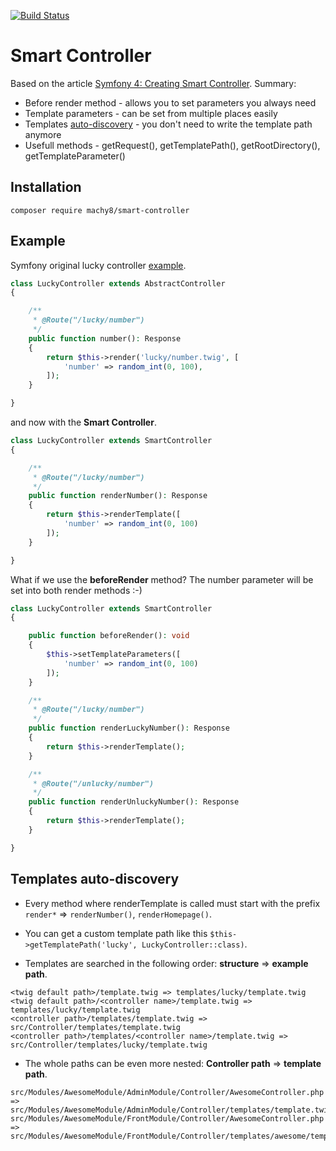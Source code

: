 [![Build Status](https://travis-ci.org/Machy8/smart-controller.svg?branch=master)](https://travis-ci.org/Machy8/smart-controller)

# Smart Controller
Based on the article [Symfony 4: Creating Smart Controller](https://machy8.com/blog/symfony-4-creating-smart-controller). Summary:
- Before render method - allows you to set parameters you always need
- Template parameters - can be set from multiple places easily
- Templates [auto-discovery](#templates-auto-discovery) - you don't need to write the template path anymore
- Usefull methods - getRequest(), getTemplatePath(), getRootDirectory(), getTemplateParameter()

## Installation
```
composer require machy8/smart-controller
```

## Example
Symfony original lucky controller [example](https://symfony.com/doc/current/page_creation.html#creating-a-page-route-and-controller).

```php
class LuckyController extends AbstractController
{

	/**
	 * @Route("/lucky/number")
	 */
	public function number(): Response
	{
		return $this->render('lucky/number.twig', [
			'number' => random_int(0, 100),
		]);
	}

}
```

and now with the **Smart Controller**.

```php
class LuckyController extends SmartController
{

	/**
	 * @Route("/lucky/number")
	 */
	public function renderNumber(): Response
	{
		return $this->renderTemplate([
			'number' => random_int(0, 100)
		]);
	}

}
```

What if we use the **beforeRender** method? The number parameter will be set into both render methods :-)

```php
class LuckyController extends SmartController
{

    public function beforeRender(): void
    {
        $this->setTemplateParameters([
            'number' => random_int(0, 100)
        ]);
    }

    /**
     * @Route("/lucky/number")
     */
    public function renderLuckyNumber(): Response
    {
        return $this->renderTemplate();
    }

    /**
     * @Route("/unlucky/number")
     */
    public function renderUnluckyNumber(): Response
    {
        return $this->renderTemplate();
    }

}
```

## Templates auto-discovery
- Every method where renderTemplate is called must start with the prefix `render*` => `renderNumber()`, `renderHomepage()`.
- You can get a custom template path like this `$this->getTemplatePath('lucky', LuckyController::class)`.

- Templates are searched in the following order: **structure** => **example path**.
```
<twig default path>/template.twig => templates/lucky/template.twig
<twig default path>/<controller name>/template.twig => templates/lucky/template.twig
<controller path>/templates/template.twig => src/Controller/templates/template.twig
<controller path>/templates/<controller name>/template.twig => src/Controller/templates/lucky/template.twig

```
- The whole paths can be even more nested: **Controller path** => **template path**.
```
src/Modules/AwesomeModule/AdminModule/Controller/AwesomeController.php => src/Modules/AwesomeModule/AdminModule/Controller/templates/template.twig
src/Modules/AwesomeModule/FrontModule/Controller/AwesomeController.php => src/Modules/AwesomeModule/FrontModule/Controller/templates/awesome/template.twig
```
